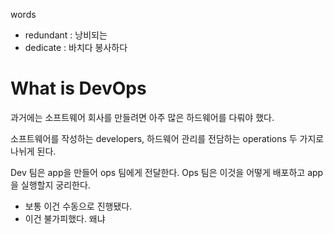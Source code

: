 words  
- redundant : 낭비되는
- dedicate : 바치다 봉사하다

# What is DevOps

과거에는 소프트웨어 회사를 만들려면 아주 많은 하드웨어를 다뤄야 했다.  

소프트웨어를 작성하는 developers, 하드웨어 관리를 전담하는 operations 두 가지로 나뉘게 된다.


Dev 팀은 app을 만들어 ops 팀에게 전달한다. 
Ops 팀은 이것을 어떻게 배포하고 app을 실행할지 궁리한다. 
- 보통 이건 수동으로 진행됐다.  
- 이건 불가피했다. 왜냐